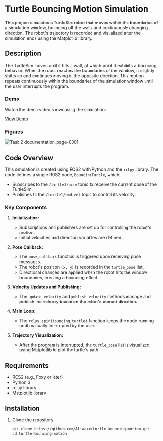 # Turtle Bouncing Motion Simulation

This project simulates a TurtleSim robot that moves within the boundaries of a simulation window, bouncing off the walls and continuously changing direction. The robot's trajectory is recorded and visualized after the simulation ends using the Matplotlib library.

## Description

The TurtleSim moves until it hits a wall, at which point it exhibits a bouncing behavior. When the robot reaches the boundaries of the window, it slightly shifts up and continues moving in the opposite direction. This motion repeats continuously within the boundaries of the simulation window until the user interrupts the program.

### Demo

Watch the demo video showcasing the simulation:

[View Demo](https://drive.google.com/file/d/1kQPFOdu86epOyQBQUQaNGtvOgdsBRvfC/view?usp=sharing)

### Figures
![Task 2 documentation_page-0001](https://github.com/user-attachments/assets/bfdfd51a-73f8-4a49-8ad9-e6153a574426)


## Code Overview

This simulation is created using ROS2 with Python and the `rclpy` library. The code defines a single ROS2 node, `BouncingTurtle`, which:

- Subscribes to the `/turtle1/pose` topic to receive the current pose of the TurtleSim.
- Publishes to the `/turtle1/cmd_vel` topic to control its velocity.

### Key Components

1. **Initialization:**
   - Subscriptions and publishers are set up for controlling the robot's motion.
   - Initial velocities and direction variables are defined.

2. **Pose Callback:**
   - The `pose_callback` function is triggered upon receiving pose messages.
   - The robot's position `(x, y)` is recorded in the `turtle_pose` list.
   - Directional changes are applied when the robot hits the window boundaries, creating a bouncing effect.

3. **Velocity Updates and Publishing:**
   - The `update_velocity` and `publish_velocity` methods manage and publish the velocity based on the robot's current direction.

4. **Main Loop:**
   - The `rclpy.spin(bouncing_turtle)` function keeps the node running until manually interrupted by the user.

5. **Trajectory Visualization:**
   - After the program is interrupted, the `turtle_pose` list is visualized using Matplotlib to plot the turtle's path.

## Requirements

- ROS2 (e.g., Foxy or later)
- Python 3
- rclpy library
- Matplotlib library

## Installation

1. Clone the repository:

   ```bash
   git clone https://github.com/Aliaaxx/turtle-bouncing-motion.git
   cd turtle-bouncing-motion

